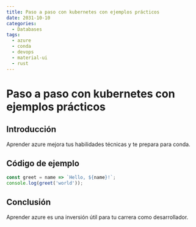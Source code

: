 ```yaml
---
title: Paso a paso con kubernetes con ejemplos prácticos
date: 2031-10-10
categories:
  - Databases
tags:
  - azure
  - conda
  - devops
  - material-ui
  - rust
---
```


# Paso a paso con kubernetes con ejemplos prácticos

## Introducción

Aprender azure mejora tus habilidades técnicas y te prepara para conda.

## Código de ejemplo

```javascript
const greet = name => `Hello, ${name}!`;
console.log(greet('world'));
```

## Conclusión

Aprender azure es una inversión útil para tu carrera como desarrollador.